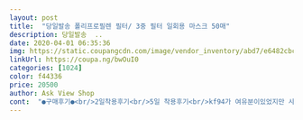 ```yaml
---
layout: post 
title:  "당일발송 폴리프로필렌 필터/ 3중 필터 일회용 마스크 50매" 
description: 당일발송  ..
date: 2020-04-01 06:35:36 
img: https://static.coupangcdn.com/image/vendor_inventory/abd7/e6482cbcb004d87ee3a771244737f81c3a4aeffad4a5a6d07d0a0b6d7c9b.jpg 
linkUrl: https://coupa.ng/bwOuI0 
categories: [1024] 
color: f44336 
price: 20500 
author: Ask View Shop 
cont:  "●구매후기●<br/>2일착용후기<br/>5일 착용후기<br/>kf94가 여유분이있었지만 사무실에서 편하게쓰고자 시켰고 3주 조금 안되서 도착했다.<br/> 분명 품질이 무난하다는 후기보고샀는데 판매자를 비롯한 중국사람들은 상품정보도 안바꾸는채 마스크를 돌려판매하는듯 하다.<br/> 중국이 현재 확진자 및 사망자를 축소시키고있고 대외적으로는 지네들이 안전한거마냥 떠들고 폐기물수준의 의료용품을 뿌리고 있는걸보면 또 우한봉쇄령과 비슷한 수준의 봉쇄령이 조만간 터질거다.<br/> 그래서 품질좋은 의료용품은 비축해두고 이런 애매한 마스크만 뿌리는걸테니.<br/> (첨에 끈없이온줄알고 놀랬는데 사진과같은 끈보고 실소했음.<br/> 개그콘서트가 이래서 망했나봄)<br/>가족들한박스씩다사서보냈는데.<br/>.<br/>좀애매합니다.<br/>.<br/><br/>갖고있던 파란색 덴탈마스크랑비교해봤어요<br/>게다가.<br/>.<br/>옆라인이쉽게뜯어져서.<br/>.<br/>불량인줄알고당황함.<br/><br/>결국 답은, 안사는게 맞다!  사더라도 쿠팡 로켓배송이되는 중국산마스크를 사십시오.<br/> 그렇지않으면 폐급마스크는 3주에 걸쳐 여러분의 가정에 배송이 될것입니다.<br/><br/>귀가안아파서 확실히좋긴합니다!<br/>귀도안아플것같아샀는데<br/>두께는일회용으로적당합니다.<br/><br/>똑같네요<br/>마스크 끈이 두껍지않아요<br/>마스크 두께감은 보통이예요<br/>배송은하루만에왔어요<br/>사용하루지나서추가코맨트합니다.<br/><br/>사진에는 꽤두껍고<br/>알고보니.<br/>.<br/>그옆라인이.<br/>.<br/>귀걸이줄대용이였음.<br/>=.<br/>=<br/>얇은 일반일회용마스크끈이예요<br/>이런귀걸이줄이어떨지판단은보류하겠음.<br/><br/>일단,저귀걸이줄은.<br/>.<br/>쫀쫀해서어른이하기엔숨쉬기답답합니다.<br/><br/>일반 귀에거는 끈보다는 덜아프긴하나 끈이잘떨어집니다,.<br/>.<br/><br/>처음사진을 올리셔서 구매하게된건데<br/>초등저학년아이가쓰니편하다고해서아이용으로쓰기로했습니다.<br/><br/>포장을뜯자마자.<br/>.<br/>귀걸이줄이없는마스크인줄알았음.<br/><br/>흠.<br/>.<br/>사진이랑다르기때문에일단황당함.<br/><br/>흠.<br/>.<br/>아직사용해보진않아서<br/>" 
---
```

